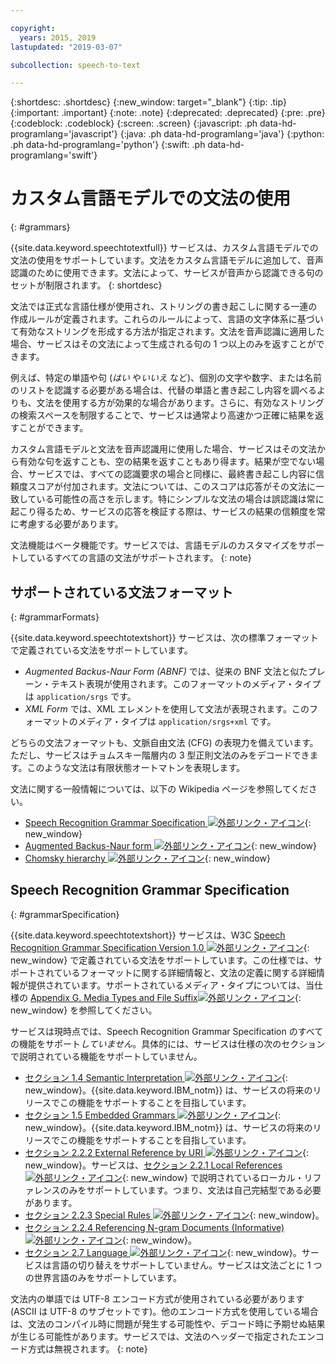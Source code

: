 ```yaml
---

copyright:
  years: 2015, 2019
lastupdated: "2019-03-07"

subcollection: speech-to-text

---
```


{:shortdesc: .shortdesc}
{:new_window: target="_blank"}
{:tip: .tip}
{:important: .important}
{:note: .note}
{:deprecated: .deprecated}
{:pre: .pre}
{:codeblock: .codeblock}
{:screen: .screen}
{:javascript: .ph data-hd-programlang='javascript'}
{:java: .ph data-hd-programlang='java'}
{:python: .ph data-hd-programlang='python'}
{:swift: .ph data-hd-programlang='swift'}

# カスタム言語モデルでの文法の使用
{: #grammars}

{{site.data.keyword.speechtotextfull}} サービスは、カスタム言語モデルでの文法の使用をサポートしています。文法をカスタム言語モデルに追加して、音声認識のために使用できます。文法によって、サービスが音声から認識できる句のセットが制限されます。
{: shortdesc}

文法では正式な言語仕様が使用され、ストリングの書き起こしに関する一連の作成ルールが定義されます。これらのルールによって、言語の文字体系に基づいて有効なストリングを形成する方法が指定されます。文法を音声認識に適用した場合、サービスはその文法によって生成される句の 1 つ以上のみを返すことができます。

例えば、特定の単語や句 (*はい* や*いいえ* など)、個別の文字や数字、または名前のリストを認識する必要がある場合は、代替の単語と書き起こし内容を調べるよりも、文法を使用する方が効果的な場合があります。さらに、有効なストリングの検索スペースを制限することで、サービスは通常より高速かつ正確に結果を返すことができます。

カスタム言語モデルと文法を音声認識用に使用した場合、サービスはその文法から有効な句を返すことも、空の結果を返すこともあり得ます。結果が空でない場合、サービスでは、すべての認識要求の場合と同様に、最終書き起こし内容に信頼度スコアが付加されます。文法については、このスコアは応答がその文法に一致している可能性の高さを示します。特にシンプルな文法の場合は誤認識は常に起こり得るため、サービスの応答を検証する際は、サービスの結果の信頼度を常に考慮する必要があります。

文法機能はベータ機能です。サービスでは、言語モデルのカスタマイズをサポートしているすべての言語の文法がサポートされます。
{: note}

## サポートされている文法フォーマット
{: #grammarFormats}

{{site.data.keyword.speechtotextshort}} サービスは、次の標準フォーマットで定義されている文法をサポートしています。

-   *Augmented Backus-Naur Form (ABNF)* では、従来の BNF 文法と似たプレーン・テキスト表現が使用されます。このフォーマットのメディア・タイプは `application/srgs` です。
-   *XML Form* では、XML エレメントを使用して文法が表現されます。このフォーマットのメディア・タイプは `application/srgs+xml` です。

どちらの文法フォーマットも、文脈自由文法 (CFG) の表現力を備えています。ただし、サービスはチョムスキー階層内の 3 型正則文法のみをデコードできます。このような文法は有限状態オートマトンを表現します。

文法に関する一般情報については、以下の Wikipedia ページを参照してください。

-   [Speech Recognition Grammar Specification ![外部リンク・アイコン](../../icons/launch-glyph.svg "外部リンク・アイコン")](https://en.wikipedia.org/wiki/Speech_Recognition_Grammar_Specification){: new_window}
-   [Augmented Backus-Naur form ![外部リンク・アイコン](../../icons/launch-glyph.svg "外部リンク・アイコン")](https://en.wikipedia.org/wiki/Augmented_Backus%E2%80%93Naur_form){: new_window}
-   [Chomsky hierarchy ![外部リンク・アイコン](../../icons/launch-glyph.svg "外部リンク・アイコン")](https://en.wikipedia.org/wiki/Chomsky_hierarchy){: new_window}

## Speech Recognition Grammar Specification
{: #grammarSpecification}

{{site.data.keyword.speechtotextshort}} サービスは、W3C [Speech Recognition Grammar Specification Version 1.0 ![外部リンク・アイコン](../../icons/launch-glyph.svg "外部リンク・アイコン")](https://www.w3.org/TR/speech-grammar/){: new_window} で定義されている文法をサポートしています。この仕様では、サポートされているフォーマットに関する詳細情報と、文法の定義に関する詳細情報が提供されています。サポートされているメディア・タイプについては、当仕様の [Appendix G. Media Types and File Suffix![外部リンク・アイコン](../../icons/launch-glyph.svg "外部リンク・アイコン")](https://www.w3.org/TR/speech-grammar/#AppG){: new_window} を参照してください。

サービスは現時点では、Speech Recognition Grammar Specification のすべての機能をサポート*していません*。具体的には、サービスは仕様の次のセクションで説明されている機能をサポートしていません。

-   [セクション 1.4 Semantic Interpretation ![外部リンク・アイコン](../../icons/launch-glyph.svg "外部リンク・アイコン")](https://www.w3.org/TR/speech-grammar/#S1.4){: new_window}。{{site.data.keyword.IBM_notm}} は、サービスの将来のリリースでこの機能をサポートすることを目指しています。
-   [セクション 1.5 Embedded Grammars ![外部リンク・アイコン](../../icons/launch-glyph.svg "外部リンク・アイコン")](https://www.w3.org/TR/speech-grammar/#S1.5){: new_window}。{{site.data.keyword.IBM_notm}} は、サービスの将来のリリースでこの機能をサポートすることを目指しています。
-   [セクション 2.2.2 External Reference by URI ![外部リンク・アイコン](../../icons/launch-glyph.svg "外部リンク・アイコン")](https://www.w3.org/TR/speech-grammar/#S2.2.2){: new_window}。サービスは、[セクション 2.2.1 Local References ![外部リンク・アイコン](../../icons/launch-glyph.svg "外部リンク・アイコン")](https://www.w3.org/TR/speech-grammar/#S2.2.1){: new_window} で説明されているローカル・リファレンスのみをサポートしています。つまり、文法は自己完結型である必要があります。
-   [セクション 2.2.3 Special Rules ![外部リンク・アイコン](../../icons/launch-glyph.svg "外部リンク・アイコン")](https://www.w3.org/TR/speech-grammar/#S2.2.3){: new_window}。
-   [セクション 2.2.4 Referencing N-gram Documents (Informative) ![外部リンク・アイコン](../../icons/launch-glyph.svg "外部リンク・アイコン")](https://www.w3.org/TR/speech-grammar/#S2.2.4){: new_window}。
-   [セクション 2.7 Language ![外部リンク・アイコン](../../icons/launch-glyph.svg "外部リンク・アイコン")](https://www.w3.org/TR/speech-grammar/#S2.7){: new_window}。サービスは言語の切り替えをサポートしていません。サービスは文法ごとに 1 つの世界言語のみをサポートしています。

文法内の単語では UTF-8 エンコード方式が使用されている必要があります (ASCII は UTF-8 のサブセットです)。他のエンコード方式を使用している場合は、文法のコンパイル時に問題が発生する可能性や、デコード時に予期せぬ結果が生じる可能性があります。サービスでは、文法のヘッダーで指定されたエンコード方式は無視されます。
{: note}
